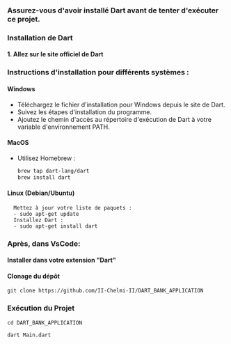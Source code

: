 ### Assurez-vous d'avoir installé Dart avant de tenter d'exécuter ce projet.

### Installation de Dart

#### 1. Allez sur le site officiel de Dart 

### Instructions d'installation pour différents systèmes :

#### Windows

- Téléchargez le fichier d'installation pour Windows depuis le site de Dart.
- Suivez les étapes d'installation du programme.
- Ajoutez le chemin d'accès au répertoire d'exécution de Dart à votre variable d'environnement PATH.

#### MacOS

- Utilisez Homebrew :
  ```bash
  brew tap dart-lang/dart
  brew install dart

#### Linux (Debian/Ubuntu)

```
  Mettez à jour votre liste de paquets :
  - sudo apt-get update
  Installez Dart :
  - sudo apt-get install dart
```
### Après, dans VsCode:
#### Installer dans votre extension "Dart"

#### Clonage du dépôt
```
git clone https://github.com/II-Chelmi-II/DART_BANK_APPLICATION
```
### Exécution du Projet
```
cd DART_BANK_APPLICATION
```
```
dart Main.dart
```
